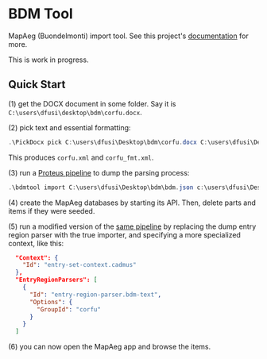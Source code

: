 # BDM Tool

MapAeg (Buondelmonti) import tool. See this project's [documentation](docs/index.md) for more.

This is work in progress.

## Quick Start

(1) get the DOCX document in some folder. Say it is `C:\users\dfusi\desktop\bdm\corfu.docx`.

(2) pick text and essential formatting:

```ps1
.\PickDocx pick C:\users\dfusi\Desktop\bdm\corfu.docx C:\users\dfusi\Desktop\bdm\ -f -x -m
```

This produces `corfu.xml` and `corfu_fmt.xml`.

(3) run a [Proteus pipeline](bdm-dump.json) to dump the parsing process:

```ps1
.\bdmtool import C:\users\dfusi\Desktop\bdm\bdm.json c:\users\dfusi\Desktop\bdm\
```

(4) create the MapAeg databases by starting its API. Then, delete parts and items if they were seeded.

(5) run a modified version of the [same pipeline](bdm-cadmus.json) by replacing the dump entry region parser with the true importer, and specifying a more specialized context, like this:

```json
  "Context": {
    "Id": "entry-set-context.cadmus"
  },
  "EntryRegionParsers": [
    {
      "Id": "entry-region-parser.bdm-text",
      "Options": {
        "GroupId": "corfu"
      }
    }
  ]
```

(6) you can now open the MapAeg app and browse the items.
